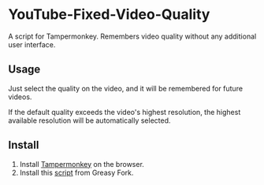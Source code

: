 # YouTube-Fixed-Video-Quality
A script for Tampermonkey. Remembers video quality without any additional user interface.

## Usage
Just select the quality on the video, and it will be remembered for future videos.

If the default quality exceeds the video's highest resolution, the highest available resolution will be automatically selected.

## Install
1. Install [Tampermonkey](https://www.tampermonkey.net/index.php) on the browser.
2. Install this [script](https://greasyfork.org/scripts/467501) from Greasy Fork.